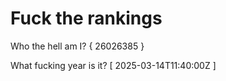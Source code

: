 # Fuck the rankings

Who the hell am I?
{ 26026385 }

What fucking year is it?
[ 2025-03-14T11:40:00Z ]
